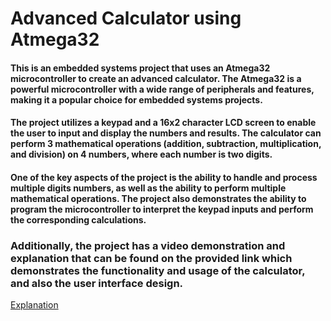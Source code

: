 # Advanced Calculator using Atmega32
#### This is an embedded systems project that uses an Atmega32 microcontroller to create an advanced calculator. The Atmega32 is a powerful microcontroller with a wide range of peripherals and features, making it a popular choice for embedded systems projects.

#### The project utilizes a keypad and a 16x2 character LCD screen to enable the user to input and display the numbers and results. The calculator can perform 3 mathematical operations (addition, subtraction, multiplication, and division) on 4 numbers, where each number is two digits.

#### One of the key aspects of the project is the ability to handle and process multiple digits numbers, as well as the ability to perform multiple mathematical operations. The project also demonstrates the ability to program the microcontroller to interpret the keypad inputs and perform the corresponding calculations.

### Additionally, the project has a video demonstration and explanation that can be found on the provided link which demonstrates the functionality and usage of the calculator, and also the user interface design.
[Explanation](https://drive.google.com/drive/u/0/folders/1Ez5pY00sR2OeX7-aaht73UchRVvVxayx)
